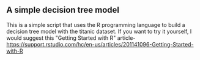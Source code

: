 ## A simple decision tree model

This is a simple script that uses the R programming language to build a decision tree model with the titanic dataset. If you want to try it yourself, I would suggest this "Getting Started with R" article- https://support.rstudio.com/hc/en-us/articles/201141096-Getting-Started-with-R
